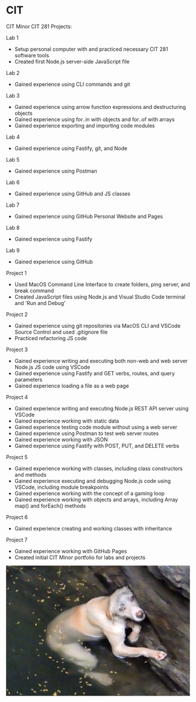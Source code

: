 # CIT
CIT Minor
CIT 281 Projects:

Lab 1
  -  Setup personal computer with and practiced necessary CIT 281 software tools
  -  Created first Node.js server-side JavaScript file

Lab 2
  -  Gained experience using CLI commands and git

Lab 3
  -  Gained experience using arrow function expressions and destructuring objects
  -  Gained experience using for..in with objects and for..of with arrays
  -  Gained experience exporting and importing code modules

Lab 4
  -  Gained experience using Fastify, git, and Node

Lab 5
  -  Gained experience using Postman

Lab 6
  -  Gained experience using GitHub and JS classes

Lab 7
  -  Gained experience using GitHub Personal Website and Pages

Lab 8
  -  Gained experience using Fastify

Lab 9
  -  Gained experience using GitHub

Project 1
  -  Used MacOS Command Line Interface to create folders, ping server, and break command
  -  Created JavaScript files using Node.js and Visual Studio Code terminal and 'Run and Debug'

Project 2
  -  Gained experience using git repositories via MacOS CLI and VSCode Source Control and used .gitignore file
  -  Practiced refactoring JS code

Project 3
  -  Gained experience writing and executing both non-web and web server Node.js JS code using VSCode
  -  Gained experience using Fastify and GET verbs, routes, and query parameters
  -  Gained experience loading a file as a web page

Project 4
  -  Gained experience writing and executing Node.js REST API server using VSCode
  -  Gained experience working with static data
  -  Gained experience testing code module without using a web server
  -  Gained experience using Postman to test web server routes
  -  Gained experience working with JSON
  -  Gained experience using Fastify with POST, PUT, and DELETE verbs

Project 5
  -  Gained experience working with classes, including class constructors and methods
  -  Gained experience executing and debugging Node.js code using VSCode, including module breakpoints
  -  Gained experience working with the concept of a gaming loop
  -  Gained experience working with objects and arrays, including Array map() and forEach() methods

Project 6
  -  Gained experience creating and working classes with inheritance

Project 7
  -  Gained experience working with GitHub Pages
  -  Created initial CIT Minor portfolio for labs and projects

<img src="dog sittin weird.png" alt="Dog Sitting Weird">
